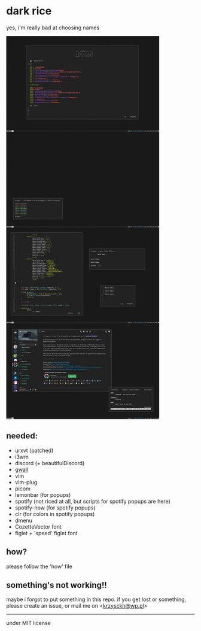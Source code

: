 # dark rice

yes, i'm really bad at choosing names

![img](https://raw.githubusercontent.com/krzysckh/darkrice/master/what.png)


## needed:

- urxvt (patched)
- i3wm
- discord (+ beautifulDiscord)
- [gwall](https://gist.github.com/krzysckh/938593f83fe482049877040b4faf15d0)
- vim
- vim-plug
- picom
- lemonbar (for popups)
- spotify (not riced at all, but scripts for spotify popups are here)
- spotify-now (for spotify popups)
- clr (for colors in spotify popups)
- dmenu
- CozetteVector font
- figlet + 'speed' figlet font

## how?

please follow the 'how' file

## something's not working!!

maybe i forgot to put something in this repo. if you get lost or something, please create an issue, or mail me on \<krzysckh@wp.pl\>

----

under MIT license

